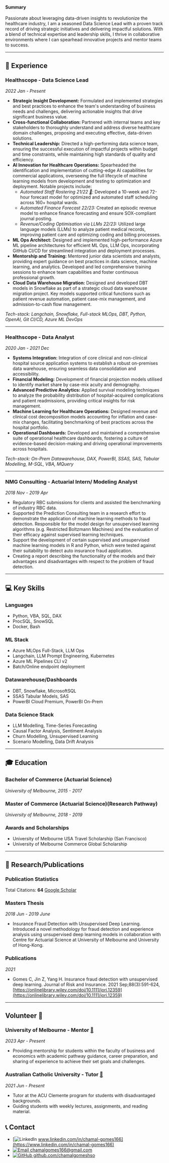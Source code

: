 #### Summary 
Passionate about leveraging data-driven insights to revolutionize the healthcare industry, I am a seasoned Data Science Lead with a proven track record of driving strategic initiatives and delivering impactful solutions. With a blend of technical expertise and leadership skills, I thrive in collaborative environments where I can spearhead innovative projects and mentor teams to success.

---

##  💼 Experience

### Healthscope - Data Science Lead
*2022 Jan - Present*

- **Strategic Insight Development:** Formulated and implemented strategies and best practices to enhance the team's understanding of business needs and challenges, delivering actionable insights that drive significant business value.
- **Cross-functional Collaboration:** Partnered with internal teams and key stakeholders to thoroughly understand and address diverse healthcare domain challenges, proposing and executing effective, data-driven solutions.
- **Technical Leadership:** Directed a high-performing data science team, ensuring the successful execution of impactful projects within budget and time constraints, while maintaining high standards of quality and efficiency.
- **AI Innovation for Healthcare Operations:** Spearheaded the identification and implementation of cutting-edge AI capabilities for commercial applications, overseeing the full lifecycle of machine learning models from development and testing to optimization and deployment. Notable projects include:
  - *Automated Staff Rostering 21/22 [🔗](https://www.afr.com/work-and-careers/workplace/how-bosses-are-using-gen-ai-to-work-smarter-better-20240212-p5f45g):* Developed a 10-week and 72-hour forecast model for optimized and automated staff scheduling across 160+ hospital wards.
  - *Automated Finance Forecast 22/23:* Created an episodic revenue model to enhance finance forecasting and ensure SOX-compliant journal posting.
  - *Revenue/Coding Optimisation via LLMs 22/23:* Utilized large language models (LLMs) to analyze patient medical records, improving patient care and optimizing coding and billing processes.
- **ML Ops Architect:** Designed and implemented high-performance Azure ML pipeline architectures for efficient ML Ops, LLM Ops, incorporating GitHub CI/CD for streamlined integration and deployment processes.
- **Mentorship and Training:** Mentored junior data scientists and analysts, providing expert guidance on best practices in data science, machine learning, and analytics. Developed and led comprehensive training sessions to enhance team capabilities and foster continuous professional growth.
- **Cloud Data Warehouse Migration:** Designed and developed DBT models in Snowflake as part of a strategic cloud data warehouse migration project. Key models supported critical functions such as patient revenue automation, patient case-mix management, and admission-to-cash flow management.

*Tech-stack: Langchain, Snowflake, Full-stack MLOps, DBT, Python, OpenAI, Git CI/CD, Azure ML DevOps*

---

### Healthscope - Data Analyst
*2020 Jan - 2021 Dec*

- **Systems Integration:** Integration of core clinical and non-clinical hospital source application systems to establish a robust on-premises data warehouse, ensuring seamless data consolidation and accessibility.
- **Financial Modeling:** Development of financial projection models utilised to identify market share by case-mix acuity and demography.
- **Advanced Predictive Analytics:** Applied survival modeling techniques to analyze the probability distribution of hospital-acquired complications and patient readmissions, providing critical insights for risk management.
- **Machine Learning for Healthcare Operations:** Designed revenue and clinical cost decomposition models accounting for inflation and case-mix changes, facilitating benchmarking of best practices across the hospital portfolio.
- **Operational Dashboards:** Developed and maintained a comprehensive suite of operational healthcare dashboards, fostering a culture of evidence-based decision-making and driving operational improvements across hospitals.

*Tech-stack: On-Prem Datawarehouse, DAX, PowerBI, SSAS, SAS, Tabular Modelling, M-SQL, VBA, MQuery*

---

### NMG Consulting - Actuarial Intern/ Modeling Analyst
*2018 Nov - 2019 Apr*

- Regulatory RBC submissions for clients and assisted the benchmarking of industry RBC data.
- Supported the Prediction Consulting team in a research effort to demonstrate the application of machine learning methods to fraud detection. Responsible for the model design for unsupervised learning algorithms (e.g. Restricted Boltzmann Machines) and the evaluation of their efficacy against supervised learning techniques.
- Support the development of certain supervised and unsupervised machine learning models in R and Python, which were tested against their suitability to detect auto insurance fraud application.
- Creating a report describing the functionality of the models and their advantages and disadvantages with respect to the problem of fraud detection.

---

## 💻 Key Skills

### Languages
- Python, VBA, SQL, DAX
- ProcSQL, SnowSQL
- Docker, Bash

### ML Stack
- Azure MLOps Full-Stack, LLM Ops
- Langchain, LLM Prompt Engineering, Kubernetes
- Azure ML Pipelines CLI v2
- Batch/Online endpoint deployment

### Datawarehouse/Dashboards
- DBT, Snowflake, MicrosoftSQL
- SSAS Tabular Models, SAS
- PowerBI Cloud Premium, PowerBI On-Prem

### Data Science Stack
- LLM Modelling, Time-Series Forecasting
- Causal Factor Analysis, Sentiment Analysis
- Churn Modelling, Unsupervised Learning
- Scenario Modelling, Data Drift Analysis

---

## 🎓 Education

### Bachelor of Commerce (Actuarial Science)
*University of Melbourne, 2015 - 2017*

### Master of Commerce (Actuarial Science)(Research Pathway)
*University of Melbourne, 2018 - 2019*

### Awards and Scholarships
- University of Melbourne USA Travel Scholarship (San Francisco)
- University of Melbourne Commerce Global Scholarship

---

## 📜 Research/Publications

### Publication Statistics

Total Citations: **64** <a href="https://scholar.google.com/citations?hl=en&user=eiCdUYgAAAAJ" target="_blank">Google Scholar</a>

### Masters Thesis
*2018 Jun - 2019 June*
- Insurance Fraud Detection with Unsupervised Deep Learning. Introduced a novel methodology for fraud detection and experience analysis using unsupervised deep learning models in collaboration with Centre for Actuarial Science at University of Melbourne and University of Hong-Kong.

### Publications 
*2021*
- Gomes C, Jin Z, Yang H. Insurance fraud detection with unsupervised deep learning. Journal of Risk and Insurance. 2021 Sep;88(3):591-624, [https://onlinelibrary.wiley.com/doi/10.1111/jori.12359](https://onlinelibrary.wiley.com/doi/10.1111/jori.12359)

---

## Volunteer 👥

### University of Melbourne - Mentor [👥](https://fbe.unimelb.edu.au/bcom/career/mentoring/career-mentoring-program)
*2023 Apr - Present*
- Providing mentorship for students within the faculty of business and economics with academic pathway guidance, career preparation, and sharing of experience to achieve their set goals and challenges.

### Australian Catholic University - Tutor [👥](https://www.acu.edu.au/about-acu/community-engagement/clemente-australia)
*2021 Jun - Present*
- Tutor at the ACU Clemente program for students with disadvantaged backgrounds.
- Guiding students with weekly lectures, assignments, and reading material.


## 📞 Contact
- [![LinkedIn](https://img.icons8.com/fluency/20/000000/linkedin.png) www.linkedin.com/in/chamal-gomes166](https://www.linkedin.com/in/chamal-gomes166)
- [![Email](https://img.icons8.com/fluency/20/000000/email.png) chamalgomes166@gmail.com](mailto:chamalgomes166@gmail.com)
- [![GitHub](https://img.icons8.com/ios-filled/20/000000/github.png) github.com/chamalgomeshso](https://github.com/chamalgomeshso/)
